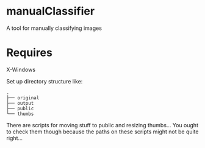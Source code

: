 # manualClassifier
A tool for manually classifying images

# Requires
X-Windows

Set up directory structure like:

```
.
├── original
├── output
├── public
└── thumbs
```

There are scripts for moving stuff to public and resizing thumbs...
You ought to check them though because the paths on these scripts might not be quite right...

